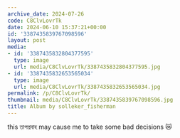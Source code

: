```yaml
---
archive_date: 2024-07-26
code: C8ClvLovrTk
date: 2024-06-10 15:37:21+00:00
id: '3387435839767098596'
layout: post
media:
- id: '3387435832804377595'
  type: image
  url: media/C8ClvLovrTk/3387435832804377595.jpg
- id: '3387435832653565034'
  type: image
  url: media/C8ClvLovrTk/3387435832653565034.jpg
permalink: /p/C8ClvLovrTk/
thumbnail: media/C8ClvLovrTk/3387435839767098596.jpg
title: Album by solleker_fisherman
---
```


this তাপপ্রবাহ may cause me to take some bad decisions 😿